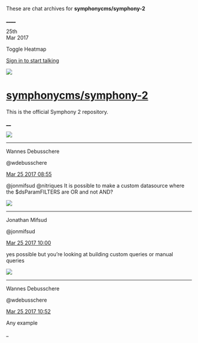 These are chat archives for **symphonycms/symphony-2**

[__](/symphonycms/symphony-2/archives/2017/03/26)[__](/symphonycms/symphony-2/archives/2017/03/24)

25th  
Mar 2017

Toggle Heatmap

[Sign in to start talking](/login?action=login&button=archive-login)

![](https://avatars-02.gitter.im/group/iv/3/57542c45c43b8c601977197e?s=48)

#  [symphonycms/symphony-2](/symphonycms/symphony-2)

This is the official Symphony 2 repository.

[ __](/orgs/symphonycms/rooms "More symphonycms rooms")

![](https://avatars1.githubusercontent.com/u/4136426?v=4&s=30)

____

Wannes Debusschere

@wdebusschere

[Mar 25 2017
08:55](https://gitter.im/symphonycms/symphony-2?at=58d63073b52518ed4da60606)

@jonmifsud @nitriques It is possible to make a custom datasource where the
$dsParamFILTERS are OR and not AND?

![](https://avatars1.githubusercontent.com/u/859775?v=4&s=30)

____

Jonathan Mifsud

@jonmifsud

[Mar 25 2017
10:00](https://gitter.im/symphonycms/symphony-2?at=58d63fad4cb8d09173254759)

yes possible but you’re looking at building custom queries or manual queries

![](https://avatars1.githubusercontent.com/u/4136426?v=4&s=30)

____

Wannes Debusschere

@wdebusschere

[Mar 25 2017
10:52](https://gitter.im/symphonycms/symphony-2?at=58d64c0641a045e94dc6a7d6)

Any example

_

